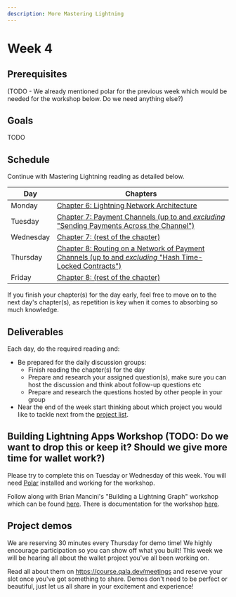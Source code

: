 ```yaml
---
description: More Mastering Lightning
---
```


# Week 4

## Prerequisites

(TODO - We already mentioned polar for the previous week which would be needed for the workshop below. Do we need anything else?)

## Goals

TODO

## Schedule

Continue with Mastering Lightning reading as detailed below.

| Day       | Chapters                                                                                                                                                                                                                      |
| --------- | ----------------------------------------------------------------------------------------------------------------------------------------------------------------------------------------------------------------------------- |
| Monday    | [Chapter 6: Lightning Network Architecture](https://github.com/lnbook/lnbook/blob/develop/06_lightning_architecture.asciidoc#lightning-network-architecture)                                                                  |
| Tuesday   | [Chapter 7: Payment Channels (up to and _excluding_ "Sending Payments Across the Channel")](https://github.com/lnbook/lnbook/blob/develop/07_payment_channels.asciidoc#payment-channels)                                      |
| Wednesday | [Chapter 7: (rest of the chapter)](https://github.com/lnbook/lnbook/blob/develop/07_payment_channels.asciidoc#sending-payments-across-the-channel)                                                                            |
| Thursday  | [Chapter 8: Routing on a Network of Payment Channels (up to and _excluding_ "Hash Time-Locked Contracts")](https://github.com/lnbook/lnbook/blob/develop/08_routing_htlcs.asciidoc#routing-on-a-network-of-payment-channels)  |
| Friday    | [Chapter 8: (rest of the chapter)](https://github.com/lnbook/lnbook/blob/develop/08_routing_htlcs.asciidoc#hash-time-locked-contracts)                                                                                        |

If you finish your chapter(s) for the day early, feel free to move on to the next day's chapter(s), as repetition is key when it comes to absorbing so much knowledge.

## Deliverables

Each day, do the required reading and:

* Be prepared for the daily discussion groups:
  * Finish reading the chapter(s) for the day
  * Prepare and research your assigned question(s), make sure you can host the discussion and think about follow-up questions etc
  * Prepare and research the questions hosted by other people in your group
* Near the end of the week start thinking about which project you would like to tackle next from the [project list](/projects).

## Building Lightning Apps Workshop (TODO: Do we want to drop this or keep it? Should we give more time for wallet work?)

Please try to complete this on Tuesday or Wednesday of this week.
You will need [Polar](https://lightningpolar.com/) installed and working for the workshop.

Follow along with Brian Mancini's "Building a Lightning Graph" workshop which can be found [here](https://github.com/bmancini55/building-lightning-graph).
There is documentation for the workshop [here](https://github.com/bmancini55/building-lightning).

## Project demos

We are reserving 30 minutes every Thursday for demo time! We highly encourage participation so you can show off what you built!
This week we will be hearing all about the wallet project you've all been working on.

Read all about them on https://course.qala.dev/meetings and reserve your slot once you've got something to share.
Demos don't need to be perfect or beautiful, just let us all share in your excitement and experience!
